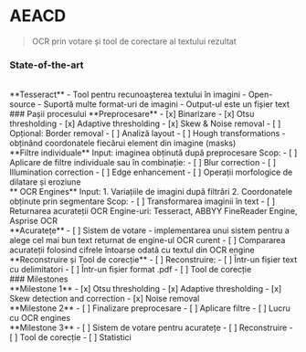 # AEACD

> OCR prin votare și tool de corectare al textului rezultat  

### State-of-the-art
<br />
**Tesseract**
- Tool pentru recunoașterea textului în imagini
- Open-source
- Suportă multe format-uri de imagini
- Output-ul este un fișier text
<br />
### Pașii procesului
**Preprocesare**
- [x] Binarizare
	- [x] Otsu thresholding
	- [x] Adaptive thresholding
- [x] Skew & Noise removal
- [ ] Opțional: Border removal
- [ ] Analiză layout
	- [ ] Hough transformations - obținând coordonatele fiecărui element din imagine (masks)
<br />
**Filtre individuale**
Input: imaginea obținută după preprocesare
Scop: 
	- [ ] Aplicare de filtre individuale sau în combinație:
		- [ ] Blur correction
		- [ ] Illumination correction
		- [ ] Edge enhancement
		- [ ] Operații morfologice de dilatare și eroziune
<br />
** OCR Engines**
Input: 
	1. Variațiile de imagini după filtrări
	2. Coordonatele obținute prin segmentare
Scop: 
	- [ ] Transformarea imaginii în text
	- [ ] Returnarea acurateții
OCR Engine-uri: Tesseract, ABBYY FineReader Engine, Asprise OCR
<br />
**Acuratețe**
- [ ] Sistem de votare - implementarea unui sistem pentru a alege cel mai bun text returnat de engine-ul OCR curent
- [ ] Compararea acurateții folosind cifrele întoarse odată cu textul din OCR engine
<br />
**Reconstruire și Tool de corecție**
- [ ] Reconstruire:
	- [ ] Într-un fișier text cu delimitatori
	- [ ] Într-un fișier format .pdf
- [ ] Tool de corecție
<br />
### Milestones
<br />
**Milestone 1**
- [x] Otsu thresholding
- [x] Adaptive thresholding
- [x] Skew detection and correction
- [x] Noise removal
<br />
**Milestone 2**
- [ ] Finalizare preprocesare
- [ ] Aplicare filtre
- [ ] Lucru cu OCR engines
<br />
**Milestone 3**
- [ ] Sistem de votare pentru acuratețe
- [ ] Reconstruire
- [ ] Tool de corecție
- [ ] Statistici
